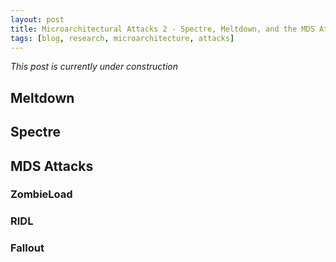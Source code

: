 ```yaml
---
layout: post
title: Microarchitectural Attacks 2 - Spectre, Meltdown, and the MDS Attacks
tags: [blog, research, microarchitecture, attacks]
---
```


*This post is currently under construction*

## Meltdown

## Spectre

## MDS Attacks

### ZombieLoad

### RIDL

### Fallout

